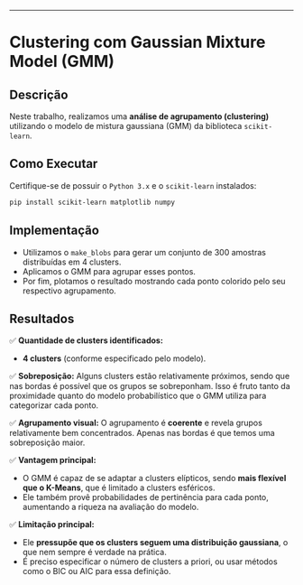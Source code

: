 
---

# Clustering com Gaussian Mixture Model (GMM)

## Descrição

Neste trabalho, realizamos uma **análise de agrupamento (clustering)** utilizando o modelo de mistura gaussiana (GMM) da biblioteca `scikit-learn`.

## Como Executar

Certifique-se de possuir o `Python 3.x` e o `scikit-learn` instalados:

```bash
pip install scikit-learn matplotlib numpy
```

## Implementação

* Utilizamos o `make_blobs` para gerar um conjunto de 300 amostras distribuídas em 4 clusters.
* Aplicamos o GMM para agrupar esses pontos.
* Por fim, plotamos o resultado mostrando cada ponto colorido pelo seu respectivo agrupamento.

## Resultados

✅ **Quantidade de clusters identificados:**

* **4 clusters** (conforme especificado pelo modelo).

✅ **Sobreposição:**
Alguns clusters estão relativamente próximos, sendo que nas bordas é possível que os grupos se sobreponham.
Isso é fruto tanto da proximidade quanto do modelo probabilístico que o GMM utiliza para categorizar cada ponto.

✅ **Agrupamento visual:**
O agrupamento é **coerente** e revela grupos relativamente bem concentrados. Apenas nas bordas é que temos uma sobreposição maior.

✅ **Vantagem principal:**

* O GMM é capaz de se adaptar a clusters elípticos, sendo **mais flexível que o K-Means**, que é limitado a clusters esféricos.
* Ele também provê probabilidades de pertinência para cada ponto, aumentando a riqueza na avaliação do modelo.

✅ **Limitação principal:**

* Ele **pressupõe que os clusters seguem uma distribuição gaussiana**, o que nem sempre é verdade na prática.
* É preciso especificar o número de clusters a priori, ou usar métodos como o BIC ou AIC para essa definição.
